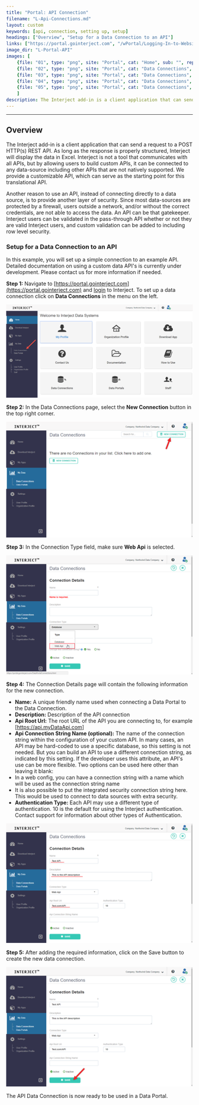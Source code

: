 ```yaml
---
title: "Portal: API Connection"
filename: "L-Api-Connections.md"
layout: custom
keywords: [api, connection, setting up, setup]
headings: ["Overview", "Setup for a Data Connection to an API"]
links: ["https://portal.gointerject.com", "/wPortal/Logging-In-to-Website-Portal.html"]
image_dir: "L-Portal-API"
images: [
	{file: "01", type: "png", site: "Portal", cat: "Home", sub: "", report: "", ribbon: "", config: ""}, 
	{file: "02", type: "png", site: "Portal", cat: "Data Connections", sub: "", report: "", ribbon: "", config: ""}, 
	{file: "03", type: "png", site: "Portal", cat: "Data Connections", sub: "Details", report: "", ribbon: "", config: ""}, 
	{file: "04", type: "png", site: "Portal", cat: "Data Connections", sub: "Details", report: "", ribbon: "", config: ""}, 
	{file: "05", type: "png", site: "Portal", cat: "Data Connections", sub: "Details", report: "", ribbon: "", config: ""}
	]
description: The Interject add-in is a client application that can send a request to a POST HTTP(s) REST API. As long as the response is properly structured, Interject will display the data in Excel. Interject is not a tool that communicates with all APIs, but by allowing users to build custom APIs, it can be connected to any data-source including other APIs that are not natively supported. We provide a customizable API, which can serve as the starting point for this translational API.
---
```

* * *

## Overview

The Interject add-in is a client application that can send a request to a POST HTTP(s) REST API. As long as the response is properly structured, Interject will display the data in Excel. Interject is not a tool that communicates with all APIs, but by allowing users to build custom APIs, it can be connected to any data-source including other APIs that are not natively supported. We provide a customizable API, which can serve as the starting point for this translational API.

Another reason to use an API, instead of connecting directly to a data source, is to provide another layer of security. Since most data-sources are protected by a firewall, users outside a network, and/or without the correct credentials, are not able to access the data. An API can be that gatekeeper. Interject users can be validated in the pass-through API whether or not they are valid Interject users, and custom validation can be added to including row level security.

### Setup for a Data Connection to an API

In this example, you will set up a simple connection to an example API. Detailed documentation on using a custom data API's is currently under development. Please contact us for more information if needed.

**Step 1:** Navigate to [https://portal.gointerject.com](https://portal.gointerject.com) and [login](/wPortal/Logging-In-to-Website-Portal.html) to Interject. To set up a data connection click on **Data Connections** in the menu on the left.

![](/images/L-Portal-API/01.png)
<br>

**Step 2:** In the Data Connections page, select the **New Connection** button in the top right corner.

![](/images/L-Portal-API/02.png)
<br>

**Step 3:** In the Connection Type field, make sure **Web Api** is selected.

![](/images/L-Portal-API/03.png)
<br>

**Step 4:** The Connection Details page will contain the following information for the new connection.

 * **Name:** A unique friendly name used when connecting a Data Portal to the Data Connection.
 * **Description:** Description of the API connection
 * **Api Root Url:** The root URL of the API you are connecting to, for example [https://api.myDataApi.com]
 * **Api Connection String Name (optional):** The name of the connection string within the configuration of your custom API. In many cases, an API may be hard-coded to use a specific database, so this setting is not needed. But you can build an API to use a different connection string, as indicated by this setting. If the developer uses this attribute, an API's use can be more flexible. Two options can be used here other than leaving it blank:
 * In a web config, you can have a connection string with a name which will be used as the connection string name
 * It is also possible to put the integrated security connection string here. This would be used to connect to data sources with extra security.
 * **Authentication Type:** Each API may use a different type of authentication. 10 is the default for using the Interject authentication. Contact support for information about other types of Authentication.


![](/images/L-Portal-API/04.png)
<br>

**Step 5:** After adding the required information, click on the Save button to create the new data connection.

![](/images/L-Portal-API/05.png)
<br>

The API Data Connection is now ready to be used in a Data Portal.
